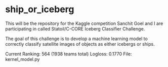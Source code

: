 # ship_or_iceberg
This will be the repository for the Kaggle competition Sanchit Goel and I are participating in called Statoil/C-CORE Iceberg Classifier Challenge.

The goal of this challenge is to develop a machine learning model to correctly classify satellite images of objects as either icebergs or ships.  

Current Ranking: 564 (1938 teams total)
  Logloss: 0.1770
  File: kernel_model.py
